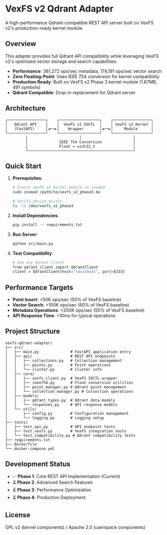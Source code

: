 # VexFS v2 Qdrant Adapter

A high-performance Qdrant-compatible REST API server built on VexFS v2's production-ready kernel module.

## Overview

This adapter provides full Qdrant API compatibility while leveraging VexFS v2's optimized vector storage and search capabilities:

- **Performance**: 361,272 ops/sec metadata, 174,191 ops/sec vector search
- **Zero Floating-Point**: Uses IEEE 754 conversion for kernel compatibility
- **Production Ready**: Built on VexFS v2 Phase 3 kernel module (1.87MB, 491 symbols)
- **Qdrant Compatible**: Drop-in replacement for Qdrant server

## Architecture

```
┌─────────────────┐    ┌──────────────────┐    ┌─────────────────┐
│   Qdrant API    │    │  VexFS v2 IOCTL  │    │ VexFS v2 Kernel │
│   (FastAPI)     │◄──►│    Wrapper       │◄──►│     Module      │
└─────────────────┘    └──────────────────┘    └─────────────────┘
         │                       │                       │
         │              IEEE 754 Conversion              │
         │              Float ↔ uint32_t                 │
         └───────────────────────────────────────────────┘
```

## Quick Start

1. **Prerequisites**:
   ```bash
   # Ensure VexFS v2 kernel module is loaded
   sudo insmod /path/to/vexfs_v2_phase3.ko
   
   # Verify device exists
   ls -la /dev/vexfs_v2_phase3
   ```

2. **Install Dependencies**:
   ```bash
   pip install -r requirements.txt
   ```

3. **Run Server**:
   ```bash
   python src/main.py
   ```

4. **Test Compatibility**:
   ```bash
   # Use any Qdrant client
   from qdrant_client import QdrantClient
   client = QdrantClient(host="localhost", port=6333)
   ```

## Performance Targets

- **Point Insert**: >50K ops/sec (50% of VexFS baseline)
- **Vector Search**: >100K ops/sec (60% of VexFS baseline)  
- **Metadata Operations**: >200K ops/sec (55% of VexFS baseline)
- **API Response Time**: <10ms for typical operations

## Project Structure

```
vexfs-qdrant-adapter/
├── src/
│   ├── main.py              # FastAPI application entry
│   ├── api/                 # REST API endpoints
│   │   ├── collections.py   # Collection management
│   │   ├── points.py        # Point operations
│   │   └── cluster.py       # Cluster info
│   ├── core/
│   │   ├── vexfs_client.py  # VexFS IOCTL wrapper
│   │   ├── ieee754.py       # Float conversion utilities
│   │   ├── point_manager.py # Qdrant point management
│   │   └── collection_manager.py # Collection operations
│   ├── models/
│   │   ├── qdrant_types.py  # Qdrant data models
│   │   └── responses.py     # API response models
│   └── utils/
│       ├── config.py        # Configuration management
│       └── logging.py       # Logging setup
├── tests/
│   ├── test_api.py          # API endpoint tests
│   ├── test_vexfs.py        # VexFS integration tests
│   └── test_compatibility.py # Qdrant compatibility tests
├── requirements.txt
├── Dockerfile
└── docker-compose.yml
```

## Development Status

- ✅ **Phase 1**: Core REST API Implementation (Current)
- ⏳ **Phase 2**: Advanced Search Features
- ⏳ **Phase 3**: Performance Optimization
- ⏳ **Phase 4**: Production Deployment

## License

GPL v2 (kernel components) / Apache 2.0 (userspace components)